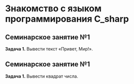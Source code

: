# Знакомство с языком программирования С_sharp

## Семинарское занятие №1

**Задача 1.** Вывести текст «Привет, Мир!».

## Семинарское занятие №1

**Задача 1.** Вывести квадрат числа.